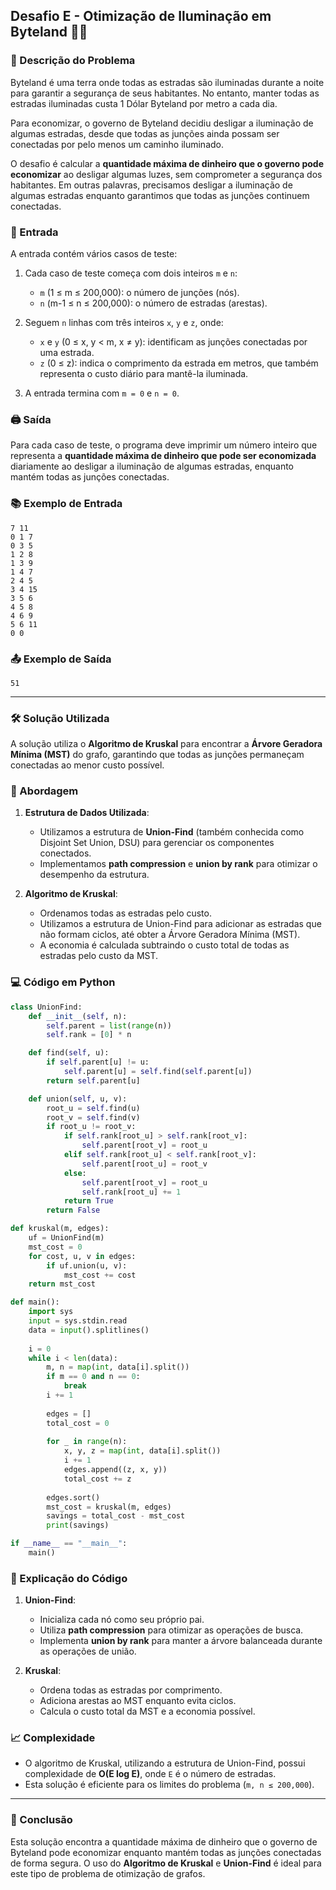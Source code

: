## Desafio E - Otimização de Iluminação em Byteland 🌃💡

### 📝 Descrição do Problema

Byteland é uma terra onde todas as estradas são iluminadas durante a noite para garantir a segurança de seus habitantes. No entanto, manter todas as estradas iluminadas custa 1 Dólar Byteland por metro a cada dia. 

Para economizar, o governo de Byteland decidiu desligar a iluminação de algumas estradas, desde que todas as junções ainda possam ser conectadas por pelo menos um caminho iluminado.

O desafio é calcular a **quantidade máxima de dinheiro que o governo pode economizar** ao desligar algumas luzes, sem comprometer a segurança dos habitantes. Em outras palavras, precisamos desligar a iluminação de algumas estradas enquanto garantimos que todas as junções continuem conectadas.

### 🔢 Entrada

A entrada contém vários casos de teste:

1. Cada caso de teste começa com dois inteiros `m` e `n`:
   - `m` (1 ≤ m ≤ 200,000): o número de junções (nós).
   - `n` (m-1 ≤ n ≤ 200,000): o número de estradas (arestas).
   
2. Seguem `n` linhas com três inteiros `x`, `y` e `z`, onde:
   - `x` e `y` (0 ≤ x, y < m, x ≠ y): identificam as junções conectadas por uma estrada.
   - `z` (0 ≤ z): indica o comprimento da estrada em metros, que também representa o custo diário para mantê-la iluminada.

3. A entrada termina com `m = 0` e `n = 0`.

### 🖨️ Saída

Para cada caso de teste, o programa deve imprimir um número inteiro que representa a **quantidade máxima de dinheiro que pode ser economizada** diariamente ao desligar a iluminação de algumas estradas, enquanto mantém todas as junções conectadas.

### 📚 Exemplo de Entrada
```
7 11
0 1 7
0 3 5
1 2 8
1 3 9
1 4 7
2 4 5
3 4 15
3 5 6
4 5 8
4 6 9
5 6 11
0 0
```

### 📤 Exemplo de Saída
```
51
```

---

### 🛠️ Solução Utilizada

A solução utiliza o **Algoritmo de Kruskal** para encontrar a **Árvore Geradora Mínima (MST)** do grafo, garantindo que todas as junções permaneçam conectadas ao menor custo possível.

### 🚀 Abordagem

1. **Estrutura de Dados Utilizada**:
   - Utilizamos a estrutura de **Union-Find** (também conhecida como Disjoint Set Union, DSU) para gerenciar os componentes conectados.
   - Implementamos **path compression** e **union by rank** para otimizar o desempenho da estrutura.

2. **Algoritmo de Kruskal**:
   - Ordenamos todas as estradas pelo custo.
   - Utilizamos a estrutura de Union-Find para adicionar as estradas que não formam ciclos, até obter a Árvore Geradora Mínima (MST).
   - A economia é calculada subtraindo o custo total de todas as estradas pelo custo da MST.

### 💻 Código em Python

```python
class UnionFind:
    def __init__(self, n):
        self.parent = list(range(n))
        self.rank = [0] * n

    def find(self, u):
        if self.parent[u] != u:
            self.parent[u] = self.find(self.parent[u])
        return self.parent[u]

    def union(self, u, v):
        root_u = self.find(u)
        root_v = self.find(v)
        if root_u != root_v:
            if self.rank[root_u] > self.rank[root_v]:
                self.parent[root_v] = root_u
            elif self.rank[root_u] < self.rank[root_v]:
                self.parent[root_u] = root_v
            else:
                self.parent[root_v] = root_u
                self.rank[root_u] += 1
            return True
        return False

def kruskal(m, edges):
    uf = UnionFind(m)
    mst_cost = 0
    for cost, u, v in edges:
        if uf.union(u, v):
            mst_cost += cost
    return mst_cost

def main():
    import sys
    input = sys.stdin.read
    data = input().splitlines()
    
    i = 0
    while i < len(data):
        m, n = map(int, data[i].split())
        if m == 0 and n == 0:
            break
        i += 1
        
        edges = []
        total_cost = 0
        
        for _ in range(n):
            x, y, z = map(int, data[i].split())
            i += 1
            edges.append((z, x, y))
            total_cost += z
        
        edges.sort()
        mst_cost = kruskal(m, edges)
        savings = total_cost - mst_cost
        print(savings)

if __name__ == "__main__":
    main()
```

### 🧩 Explicação do Código

1. **Union-Find**:
   - Inicializa cada nó como seu próprio pai.
   - Utiliza **path compression** para otimizar as operações de busca.
   - Implementa **union by rank** para manter a árvore balanceada durante as operações de união.

2. **Kruskal**:
   - Ordena todas as estradas por comprimento.
   - Adiciona arestas ao MST enquanto evita ciclos.
   - Calcula o custo total da MST e a economia possível.

### 📈 Complexidade

- O algoritmo de Kruskal, utilizando a estrutura de Union-Find, possui complexidade de **O(E log E)**, onde `E` é o número de estradas. 
- Esta solução é eficiente para os limites do problema (`m, n ≤ 200,000`).

---

### 🎯 Conclusão

Esta solução encontra a quantidade máxima de dinheiro que o governo de Byteland pode economizar enquanto mantém todas as junções conectadas de forma segura. O uso do **Algoritmo de Kruskal** e **Union-Find** é ideal para este tipo de problema de otimização de grafos.
